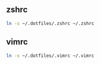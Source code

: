 zshrc
-----

```sh
ln -s ~/.dotfiles/.zshrc ~/.zshrc
```

vimrc
-----

```sh
ln -s ~/.dotfiles/.vimrc ~/.vimrc
```
